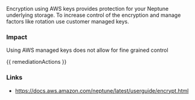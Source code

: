 
Encryption using AWS keys provides protection for your Neptune underlying storage. To increase control of the encryption and manage factors like rotation use customer managed keys.

### Impact
Using AWS managed keys does not allow for fine grained control

<!-- DO NOT CHANGE -->
{{ remediationActions }}

### Links
- https://docs.aws.amazon.com/neptune/latest/userguide/encrypt.html


